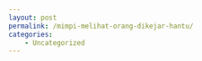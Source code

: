 ```yaml
---
layout: post
permalink: /mimpi-melihat-orang-dikejar-hantu/
categories:
    - Uncategorized
---
```


